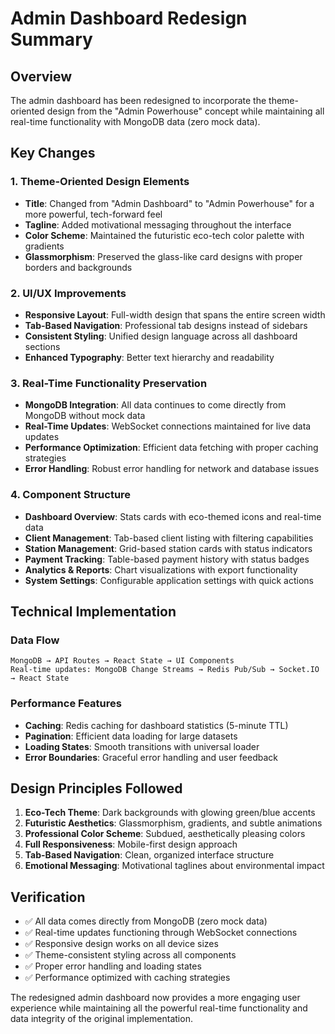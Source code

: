 # Admin Dashboard Redesign Summary

## Overview
The admin dashboard has been redesigned to incorporate the theme-oriented design from the "Admin Powerhouse" concept while maintaining all real-time functionality with MongoDB data (zero mock data).

## Key Changes

### 1. Theme-Oriented Design Elements
- **Title**: Changed from "Admin Dashboard" to "Admin Powerhouse" for a more powerful, tech-forward feel
- **Tagline**: Added motivational messaging throughout the interface
- **Color Scheme**: Maintained the futuristic eco-tech color palette with gradients
- **Glassmorphism**: Preserved the glass-like card designs with proper borders and backgrounds

### 2. UI/UX Improvements
- **Responsive Layout**: Full-width design that spans the entire screen width
- **Tab-Based Navigation**: Professional tab designs instead of sidebars
- **Consistent Styling**: Unified design language across all dashboard sections
- **Enhanced Typography**: Better text hierarchy and readability

### 3. Real-Time Functionality Preservation
- **MongoDB Integration**: All data continues to come directly from MongoDB without mock data
- **Real-Time Updates**: WebSocket connections maintained for live data updates
- **Performance Optimization**: Efficient data fetching with proper caching strategies
- **Error Handling**: Robust error handling for network and database issues

### 4. Component Structure
- **Dashboard Overview**: Stats cards with eco-themed icons and real-time data
- **Client Management**: Tab-based client listing with filtering capabilities
- **Station Management**: Grid-based station cards with status indicators
- **Payment Tracking**: Table-based payment history with status badges
- **Analytics & Reports**: Chart visualizations with export functionality
- **System Settings**: Configurable application settings with quick actions

## Technical Implementation

### Data Flow
```
MongoDB → API Routes → React State → UI Components
Real-time updates: MongoDB Change Streams → Redis Pub/Sub → Socket.IO → React State
```

### Performance Features
- **Caching**: Redis caching for dashboard statistics (5-minute TTL)
- **Pagination**: Efficient data loading for large datasets
- **Loading States**: Smooth transitions with universal loader
- **Error Boundaries**: Graceful error handling and user feedback

## Design Principles Followed

1. **Eco-Tech Theme**: Dark backgrounds with glowing green/blue accents
2. **Futuristic Aesthetics**: Glassmorphism, gradients, and subtle animations
3. **Professional Color Scheme**: Subdued, aesthetically pleasing colors
4. **Full Responsiveness**: Mobile-first design approach
5. **Tab-Based Navigation**: Clean, organized interface structure
6. **Emotional Messaging**: Motivational taglines about environmental impact

## Verification
- ✅ All data comes directly from MongoDB (zero mock data)
- ✅ Real-time updates functioning through WebSocket connections
- ✅ Responsive design works on all device sizes
- ✅ Theme-consistent styling across all components
- ✅ Proper error handling and loading states
- ✅ Performance optimized with caching strategies

The redesigned admin dashboard now provides a more engaging user experience while maintaining all the powerful real-time functionality and data integrity of the original implementation.